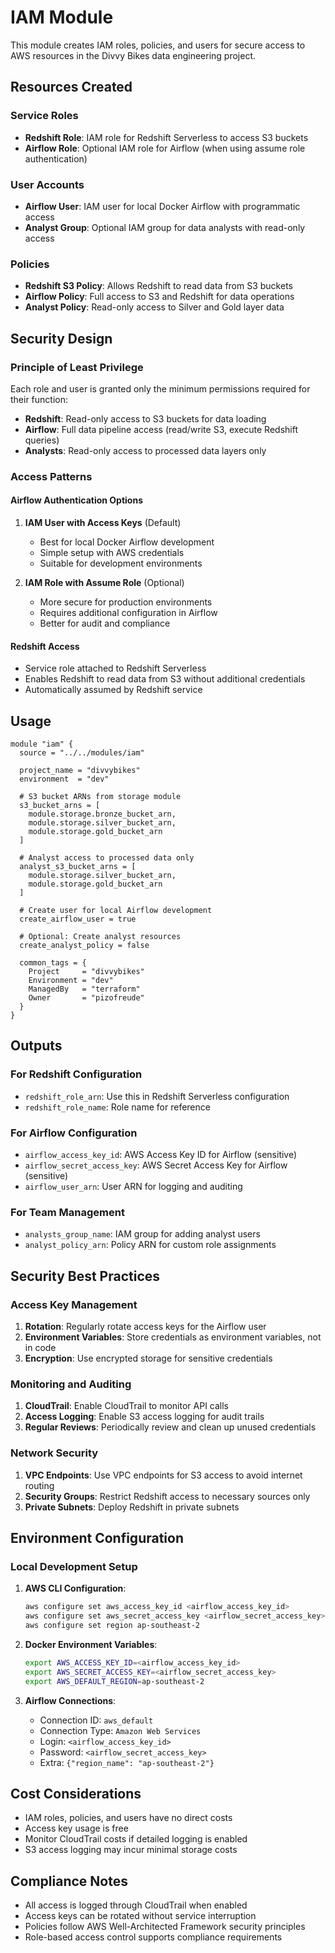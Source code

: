 # IAM Module

This module creates IAM roles, policies, and users for secure access to AWS resources in the Divvy Bikes data engineering project.

## Resources Created

### Service Roles

- **Redshift Role**: IAM role for Redshift Serverless to access S3 buckets
- **Airflow Role**: Optional IAM role for Airflow (when using assume role authentication)

### User Accounts

- **Airflow User**: IAM user for local Docker Airflow with programmatic access
- **Analyst Group**: Optional IAM group for data analysts with read-only access

### Policies

- **Redshift S3 Policy**: Allows Redshift to read data from S3 buckets
- **Airflow Policy**: Full access to S3 and Redshift for data operations
- **Analyst Policy**: Read-only access to Silver and Gold layer data

## Security Design

### Principle of Least Privilege

Each role and user is granted only the minimum permissions required for their function:

- **Redshift**: Read-only access to S3 buckets for data loading
- **Airflow**: Full data pipeline access (read/write S3, execute Redshift queries)
- **Analysts**: Read-only access to processed data layers only

### Access Patterns

#### Airflow Authentication Options

1. **IAM User with Access Keys** (Default)
   - Best for local Docker Airflow development
   - Simple setup with AWS credentials
   - Suitable for development environments

2. **IAM Role with Assume Role** (Optional)
   - More secure for production environments
   - Requires additional configuration in Airflow
   - Better for audit and compliance

#### Redshift Access

- Service role attached to Redshift Serverless
- Enables Redshift to read data from S3 without additional credentials
- Automatically assumed by Redshift service

## Usage

```hcl
module "iam" {
  source = "../../modules/iam"

  project_name = "divvybikes"
  environment  = "dev"

  # S3 bucket ARNs from storage module
  s3_bucket_arns = [
    module.storage.bronze_bucket_arn,
    module.storage.silver_bucket_arn,
    module.storage.gold_bucket_arn
  ]

  # Analyst access to processed data only
  analyst_s3_bucket_arns = [
    module.storage.silver_bucket_arn,
    module.storage.gold_bucket_arn
  ]

  # Create user for local Airflow development
  create_airflow_user = true
  
  # Optional: Create analyst resources
  create_analyst_policy = false

  common_tags = {
    Project     = "divvybikes"
    Environment = "dev"
    ManagedBy   = "terraform"
    Owner       = "pizofreude"
  }
}
```

## Outputs

### For Redshift Configuration

- `redshift_role_arn`: Use this in Redshift Serverless configuration
- `redshift_role_name`: Role name for reference

### For Airflow Configuration

- `airflow_access_key_id`: AWS Access Key ID for Airflow (sensitive)
- `airflow_secret_access_key`: AWS Secret Access Key for Airflow (sensitive)
- `airflow_user_arn`: User ARN for logging and auditing

### For Team Management

- `analysts_group_name`: IAM group for adding analyst users
- `analyst_policy_arn`: Policy ARN for custom role assignments

## Security Best Practices

### Access Key Management

1. **Rotation**: Regularly rotate access keys for the Airflow user
2. **Environment Variables**: Store credentials as environment variables, not in code
3. **Encryption**: Use encrypted storage for sensitive credentials

### Monitoring and Auditing

1. **CloudTrail**: Enable CloudTrail to monitor API calls
2. **Access Logging**: Enable S3 access logging for audit trails
3. **Regular Reviews**: Periodically review and clean up unused credentials

### Network Security

1. **VPC Endpoints**: Use VPC endpoints for S3 access to avoid internet routing
2. **Security Groups**: Restrict Redshift access to necessary sources only
3. **Private Subnets**: Deploy Redshift in private subnets

## Environment Configuration

### Local Development Setup

1. **AWS CLI Configuration**:
   ```bash
   aws configure set aws_access_key_id <airflow_access_key_id>
   aws configure set aws_secret_access_key <airflow_secret_access_key>
   aws configure set region ap-southeast-2
   ```

2. **Docker Environment Variables**:
   ```bash
   export AWS_ACCESS_KEY_ID=<airflow_access_key_id>
   export AWS_SECRET_ACCESS_KEY=<airflow_secret_access_key>
   export AWS_DEFAULT_REGION=ap-southeast-2
   ```

3. **Airflow Connections**:
   - Connection ID: `aws_default`
   - Connection Type: `Amazon Web Services`
   - Login: `<airflow_access_key_id>`
   - Password: `<airflow_secret_access_key>`
   - Extra: `{"region_name": "ap-southeast-2"}`

## Cost Considerations

- IAM roles, policies, and users have no direct costs
- Access key usage is free
- Monitor CloudTrail costs if detailed logging is enabled
- S3 access logging may incur minimal storage costs

## Compliance Notes

- All access is logged through CloudTrail when enabled
- Access keys can be rotated without service interruption
- Policies follow AWS Well-Architected Framework security principles
- Role-based access control supports compliance requirements
